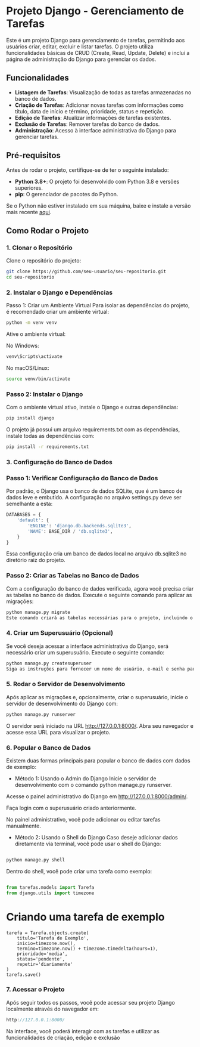 # Projeto Django - Gerenciamento de Tarefas

Este é um projeto Django para gerenciamento de tarefas, permitindo aos usuários criar, editar, excluir e listar tarefas. O projeto utiliza funcionalidades básicas de CRUD (Create, Read, Update, Delete) e inclui a página de administração do Django para gerenciar os dados.

## Funcionalidades

- **Listagem de Tarefas**: Visualização de todas as tarefas armazenadas no banco de dados.
- **Criação de Tarefas**: Adicionar novas tarefas com informações como título, data de início e término, prioridade, status e repetição.
- **Edição de Tarefas**: Atualizar informações de tarefas existentes.
- **Exclusão de Tarefas**: Remover tarefas do banco de dados.
- **Administração**: Acesso à interface administrativa do Django para gerenciar tarefas.

## Pré-requisitos

Antes de rodar o projeto, certifique-se de ter o seguinte instalado:

- **Python 3.8+**: O projeto foi desenvolvido com Python 3.8 e versões superiores.
- **pip**: O gerenciador de pacotes do Python.

Se o Python não estiver instalado em sua máquina, baixe e instale a versão mais recente [aqui](https://www.python.org/downloads/).

## Como Rodar o Projeto

### 1. Clonar o Repositório

Clone o repositório do projeto:

```bash
git clone https://github.com/seu-usuario/seu-repositorio.git
cd seu-repositorio
```

### 2. Instalar o Django e Dependências
Passo 1: Criar um Ambiente Virtual
Para isolar as dependências do projeto, é recomendado criar um ambiente virtual:

````bash
python -m venv venv
````
Ative o ambiente virtual:

No Windows:

````bash
venv\Scripts\activate
````
No macOS/Linux:
````bash
source venv/bin/activate
````
### Passo 2: Instalar o Django
Com o ambiente virtual ativo, instale o Django e outras dependências:

````bash
pip install django
````
O projeto já possui um arquivo requirements.txt com as dependências, instale todas as dependências com:

````bash
pip install -r requirements.txt
````
### 3. Configuração do Banco de Dados
### Passo 1: Verificar Configuração do Banco de Dados
Por padrão, o Django usa o banco de dados SQLite, que é um banco de dados leve e embutido. A configuração no arquivo settings.py deve ser semelhante a esta:

````python
DATABASES = {
    'default': {
        'ENGINE': 'django.db.backends.sqlite3',
        'NAME': BASE_DIR / 'db.sqlite3',
    }
}
````
Essa configuração cria um banco de dados local no arquivo db.sqlite3 no diretório raiz do projeto.

### Passo 2: Criar as Tabelas no Banco de Dados
Com a configuração do banco de dados verificada, agora você precisa criar as tabelas no banco de dados. Execute o seguinte comando para aplicar as migrações:

````bash
python manage.py migrate
Este comando criará as tabelas necessárias para o projeto, incluindo o modelo Tarefa.
````
### 4. Criar um Superusuário (Opcional)
Se você deseja acessar a interface administrativa do Django, será necessário criar um superusuário. Execute o seguinte comando:

````bash
python manage.py createsuperuser
Siga as instruções para fornecer um nome de usuário, e-mail e senha para o superusuário.
````

### 5. Rodar o Servidor de Desenvolvimento
Após aplicar as migrações e, opcionalmente, criar o superusuário, inicie o servidor de desenvolvimento do Django com:

````bash
python manage.py runserver
````
O servidor será iniciado na URL http://127.0.0.1:8000/. Abra seu navegador e acesse essa URL para visualizar o projeto.

### 6. Popular o Banco de Dados 
Existem duas formas principais para popular o banco de dados com dados de exemplo:

- Método 1: Usando o Admin do Django
Inicie o servidor de desenvolvimento com o comando python manage.py runserver.

Acesse o painel administrativo do Django em http://127.0.0.1:8000/admin/.

Faça login com o superusuário criado anteriormente.

No painel administrativo, você pode adicionar ou editar tarefas manualmente.

-  Método 2: Usando o Shell do Django
Caso deseje adicionar dados diretamente via terminal, você pode usar o shell do Django:

````bash

python manage.py shell
````
Dentro do shell, você pode criar uma tarefa como exemplo:

````python

from tarefas.models import Tarefa
from django.utils import timezone
````

# Criando uma tarefa de exemplo
````
tarefa = Tarefa.objects.create(
    titulo='Tarefa de Exemplo',
    inicio=timezone.now(),
    termino=timezone.now() + timezone.timedelta(hours=1),
    prioridade='media',
    status='pendente',
    repetir='diariamente'
)
tarefa.save()
````
### 7. Acessar o Projeto
Após seguir todos os passos, você pode acessar seu projeto Django localmente através do navegador em:
````cpp
http://127.0.0.1:8000/
````
Na interface, você poderá interagir com as tarefas e utilizar as funcionalidades de criação, edição e exclusão
